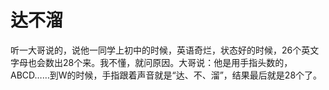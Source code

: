# 达不溜

听一大哥说的，说他一同学上初中的时候，英语奇烂，状态好的时候，26个英文字母也会数出28个来。我不懂，就问原因。大哥说：他是用手指头数的，ABCD……到W的时候，手指跟着声音就是“达、不、溜”，结果最后就是28个了。